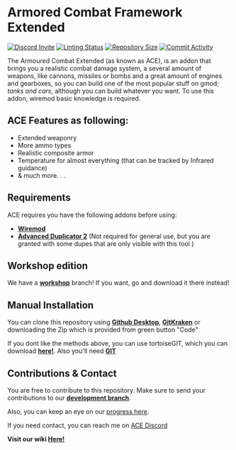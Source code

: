 # Armored Combat Framework Extended
[![Discord Invite](https://img.shields.io/discord/580463055595503646?label=Discord&style=flat-square)](https://discord.gg/Y8aEYU6)
[![Linting Status](https://img.shields.io/github/actions/workflow/status/RedDeadlyCreeper/ArmoredCombatExtended/glualint.yml?branch=master&label=Linter%20Status&style=flat-square)](https://github.com/RedDeadlyCreeper/ArmoredCombatExtended/actions?query=workflow%3AGLuaFixer)
[![Repository Size](https://img.shields.io/github/repo-size/RedDeadlyCreeper/ArmoredCombatExtended?label=Repository%20Size&style=flat-square)](https://github.com/RedDeadlyCreeper/ArmoredCombatExtended)
[![Commit Activity](https://img.shields.io/github/commit-activity/m/RedDeadlyCreeper/ArmoredCombatExtended?label=Commit%20Activity&style=flat-square)](https://github.com/RedDeadlyCreeper/ArmoredCombatExtended/graphs/commit-activity)

The Armoured Combat Extended (as known as ACE), is an addon that brings you a realistic combat damage system, a several amount of weapons, like cannons, missiles or bombs and a great amount of engines and gearboxes, so you can build one of the most popular stuff on gmod; *tanks and cars*, although you can build whatever you want. To use this addon, wiremod basic knowledge is required.

## ACE Features as following:

* Extended weaponry
* More ammo types
* Realistic composite armor
* Temperature for almost everything (that can be tracked by Infrared guidance)
* & much more. . .

## Requirements

ACE requires you have the following addons before using:

* **[Wiremod](https://steamcommunity.com/workshop/filedetails/?id=160250458)** 
* **[Advanced Duplicator 2](https://steamcommunity.com/sharedfiles/filedetails/?id=773402917&searchtext=advanced+duplicator)** (Not required for general use, but you are granted with some dupes that are only visible with this tool )

## Workshop edition

We have a **[workshop](https://steamcommunity.com/sharedfiles/filedetails/?id=2512558788)** branch! If you want, go and download it there instead!

## Manual Installation

You can clone this repository using **[Github Desktop](https://desktop.github.com/)**, **[GitKraken](https://www.gitkraken.com/)**  or downloading the Zip which is provided from green button "Code"

If you dont like the methods above, you can use tortoiseGIT, which you can download **[here!](https://tortoisegit.org/)**. Also you'll need **[GIT](https://git-scm.com/downloads)**

## Contributions & Contact

You are free to contribute to this repository. Make sure to send your contributions to our **[development branch](https://github.com/RedDeadlyCreeper/ArmoredCombatExtended/tree/dev)**.

Also, you can keep an eye on our [progress here](https://trello.com/b/AW6lxk7z/ace-development).

If you need contact, you can reach me on [ACE Discord](https://discord.gg/Y8aEYU6)

**Visit our wiki [Here!](https://github.com/RedDeadlyCreeper/ArmoredCombatExtended/wiki)**
